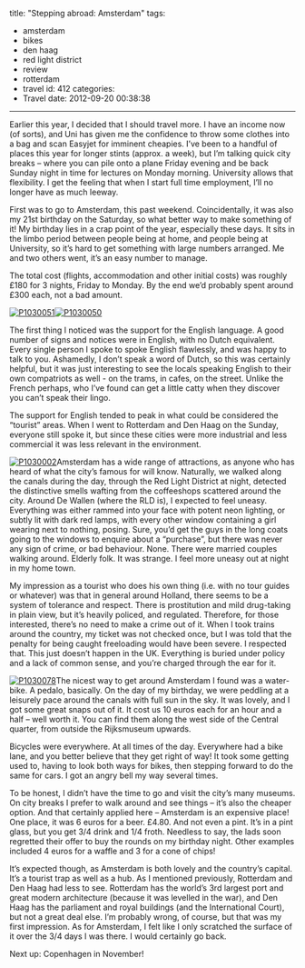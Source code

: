 title: "Stepping abroad: Amsterdam"
tags:
  - amsterdam
  - bikes
  - den haag
  - red light district
  - review
  - rotterdam
  - travel
id: 412
categories:
  - Travel
date: 2012-09-20 00:38:38
---

Earlier this year, I decided that I should travel more. I have an income now (of sorts), and Uni has given me the confidence to throw some clothes into a bag and scan Easyjet for imminent cheapies. I’ve been to a handful of places this year for longer stints (approx. a week), but I’m talking quick city breaks – where you can pile onto a plane Friday evening and be back Sunday night in time for lectures on Monday morning. University allows that flexibility. I get the feeling that when I start full time employment, I’ll no longer have as much leeway.

First was to go to Amsterdam, this past weekend. Coincidentally, it was also my 21st birthday on the Saturday, so what better way to make something of it! My birthday lies in a crap point of the year, especially these days. It sits in the limbo period between people being at home, and people being at University, so it’s hard to get something with large numbers arranged. Me and two others went, it’s an easy number to manage.

The total cost (flights, accommodation and other initial costs) was roughly £180 for 3 nights, Friday to Monday. By the end we’d probably spent around £300 each, not a bad amount.

[![P1030051](http://jh47.com/wp-content/uploads/2012/09/P1030051_thumb.jpg "P1030051")](http://jh47.com/wp-content/uploads/2012/09/P1030051.jpg)[![P1030050](http://jh47.com/wp-content/uploads/2012/09/P1030050_thumb.jpg "P1030050")](http://jh47.com/wp-content/uploads/2012/09/P1030050.jpg)

The first thing I noticed was the support for the English language. A good number of signs and notices were in English, with no Dutch equivalent. Every single person I spoke to spoke English flawlessly, and was happy to talk to you. Ashamedly, I don’t speak a word of Dutch, so this was certainly helpful, but it was just interesting to see the locals speaking English to their own compatriots as well - on the trams, in cafes, on the street. Unlike the French perhaps, who I’ve found can get a little catty when they discover you can’t speak their lingo.

The support for English tended to peak in what could be considered the “tourist” areas. When I went to Rotterdam and Den Haag on the Sunday, everyone still spoke it, but since these cities were more industrial and less commercial it was less relevant in the environment.

[![P1030002](http://jh47.com/wp-content/uploads/2012/09/P1030002_thumb.jpg "P1030002")](http://jh47.com/wp-content/uploads/2012/09/P1030002.jpg)Amsterdam has a wide range of attractions, as anyone who has heard of what the city’s famous for will know. Naturally, we walked along the canals during the day, through the Red Light District at night, detected the distinctive smells wafting from the coffeeshops scattered around the city. Around De Wallen (where the RLD is), I expected to feel uneasy. Everything was either rammed into your face with potent neon lighting, or subtly lit with dark red lamps, with every other window containing a girl wearing next to nothing, posing. Sure, you’d get the guys in the long coats going to the windows to enquire about a “purchase”, but there was never any sign of crime, or bad behaviour. None. There were married couples walking around. Elderly folk. It was strange. I feel more uneasy out at night in my home town.

My impression as a tourist who does his own thing (i.e. with no tour guides or whatever) was that in general around Holland, there seems to be a system of tolerance and respect. There is prostitution and mild drug-taking in plain view, but it’s heavily policed, and regulated. Therefore, for those interested, there’s no need to make a crime out of it. When I took trains around the country, my ticket was not checked once, but I was told that the penalty for being caught freeloading would have been severe. I respected that. This just doesn’t happen in the UK. Everything is buried under policy and a lack of common sense, and you’re charged through the ear for it.

[![P1030078](http://jh47.com/wp-content/uploads/2012/09/P1030078_thumb.jpg "P1030078")](http://jh47.com/wp-content/uploads/2012/09/P1030078.jpg)The nicest way to get around Amsterdam I found was a water-bike. A pedalo, basically. On the day of my birthday, we were peddling at a leisurely pace around the canals with full sun in the sky. It was lovely, and I got some great snaps out of it. It cost us 10 euros each for an hour and a half – well worth it. You can find them along the west side of the Central quarter, from outside the Rijksmuseum upwards. 

Bicycles were everywhere. At all times of the day. Everywhere had a bike lane, and you better believe that they get right of way! It took some getting used to, having to look both ways for bikes, then stepping forward to do the same for cars. I got an angry bell my way several times.

To be honest, I didn’t have the time to go and visit the city’s many museums. On city breaks I prefer to walk around and see things – it’s also the cheaper option. And that certainly applied here – Amsterdam is an expensive place! One place, it was 6 euros for a beer. £4.80\. And not even a pint. It’s in a pint glass, but you get 3/4 drink and 1/4 froth. Needless to say, the lads soon regretted their offer to buy the rounds on my birthday night. Other examples included 4 euros for a waffle and 3 for a cone of chips!

It’s expected though, as Amsterdam is both lovely and the country’s capital. It’s a tourist trap as well as a hub. As I mentioned previously, Rotterdam and Den Haag had less to see. Rotterdam has the world’s 3rd largest port and great modern architecture (because it was levelled in the war), and Den Haag has the parliament and royal buildings (and the International Court), but not a great deal else. I’m probably wrong, of course, but that was my first impression. As for Amsterdam, I felt like I only scratched the surface of it over the 3/4 days I was there. I would certainly go back.

Next up: Copenhagen in November!